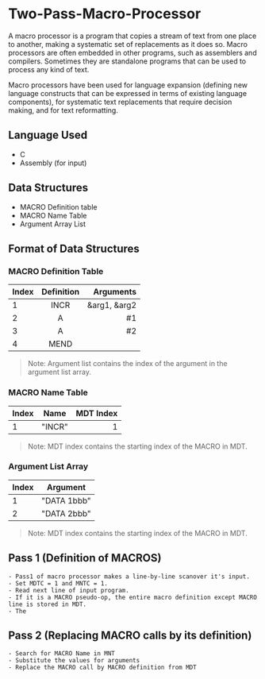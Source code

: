 
# Two-Pass-Macro-Processor
A macro processor is a program that copies a stream of text from one place to another, making a systematic set of replacements as it does so. Macro processors are often embedded in other programs, such as assemblers and compilers. Sometimes they are standalone programs that can be used to process any kind of text.   
  
Macro processors have been used for language expansion (defining new language constructs that can be expressed in terms of existing language components), for systematic text replacements that require decision making, and for text reformatting.
## Language Used
- C
- Assembly (for input)
## Data Structures
- MACRO Definition table
- MACRO Name Table
- Argument Array List 
## Format of Data Structures
### MACRO Definition Table
| Index|      Definition      |  Arguments |
|----------|:-------------:|------:|
| 1 |  INCR  | &arg1, &arg2 |
|2 |    A   |   #1 |
|3 | A | #2 |
|4 | MEND| |
> Note: Argument list contains the index of the argument in the argument list array.
 ### MACRO Name Table
| Index|      Name      |  MDT Index |
|----------|:-------------:|------:|
| 1 |  "INCR"  | 1 |

> Note: MDT index contains the starting index of the MACRO in MDT.
 ### Argument List Array
| Index|      Argument      | 
|----------|:-------------:|
| 1 |  "DATA 1bbb"  |
| 2 | "DATA 2bbb" |

> Note: MDT index contains the starting index of the MACRO in MDT.
## Pass 1 (Definition of MACROS)
	- Pass1 of macro processor makes a line-by-line scanover it's input.
	- Set MDTC = 1 and MNTC = 1.
	- Read next line of input program.
	- If it is a MACRO pseudo-op, the entire macro definition except MACRO line is stored in MDT.
	- The 
## Pass 2 (Replacing MACRO calls by its definition)
	- Search for MACRO Name in MNT
	- Substitute the values for arguments
	- Replace the MACRO call by MACRO definition from MDT
